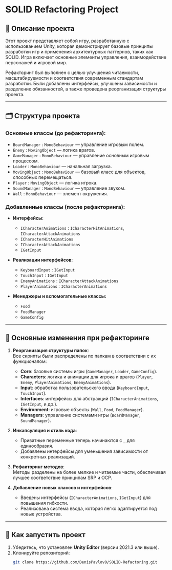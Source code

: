# SOLID Refactoring Project

## 📖 Описание проекта

Этот проект представляет собой игру, разработанную с использованием Unity, которая демонстрирует базовые принципы разработки игр и применения архитектурных паттернов, таких как SOLID. Игра включает основные элементы управления, взаимодействие персонажей и игровой мир.

Рефакторинг был выполнен с целью улучшения читаемости, масштабируемости и соответствия современным стандартам разработки. Были добавлены интерфейсы, улучшены зависимости и разделение обязанностей, а также проведена реорганизация структуры проекта.

---

## 🗂️ Структура проекта

### Основные классы (до рефакторинга):
- `BoardManager` : `MonoBehaviour` — управление игровым полем.
- `Enemy` : `MovingObject` — логика врагов.
- `GameManager` : `MonoBehaviour` — управление основным игровым процессом.
- `Loader` : `MonoBehaviour` — начальная загрузка.
- `MovingObject` : `MonoBehaviour` — базовый класс для объектов, способных перемещаться.
- `Player` : `MovingObject` — логика игрока.
- `SoundManager` : `MonoBehaviour` — управление звуком.
- `Wall` : `MonoBehaviour` — элемент окружения.

### Добавленные классы (после рефакторинга):
- **Интерфейсы:**
  - `ICharacterAnimations` : `ICharacterHitAnimations`, `ICharacterAttackAnimations` 
  - `ICharacterHitAnimations`
  - `ICharacterAttackAnimations` 
  - `IGetInput`

- **Реализации интерфейсов:**
  - `KeyboardInput` : `IGetInput` 
  - `TouchInput` : `IGetInput` 
  - `EnemyAnimations` : `ICharacterAttackAnimations` 
  - `PlayerAnimations` : `ICharacterAnimations` 

- **Менеджеры и вспомогательные классы:**
  - `Food` 
  - `FoodManager` 
  - `GameConfig` 

---

## 🔧 Основные изменения при рефакторинге

1. **Реорганизация структуры папок**:  
   Все скрипты были распределены по папкам в соответствии с их функционалом:  
   - **Core**: базовые системы игры (`GameManager`, `Loader`, `GameConfig`).  
   - **Characters**: логика и анимации для игрока и врагов (`Player`, `Enemy`, `PlayerAnimations`, `EnemyAnimations`).  
   - **Input**: обработка пользовательского ввода (`KeyboardInput`, `TouchInput`).  
   - **Interfaces**: интерфейсы для абстракций (`ICharacterAnimations`, `IGetInput`, и др.).  
   - **Environment**: игровые объекты (`Wall`, `Food`, `FoodManager`).  
   - **Managers**: управление системами игры (`BoardManager`, `SoundManager`).

2. **Инкапсуляция и стиль кода**:  
   - Приватные переменные теперь начинаются с `_` для единообразия.  
   - Добавлены интерфейсы для уменьшения зависимости от конкретных реализаций.  

3. **Рефакторинг методов**:  
   Методы разделены на более мелкие и читаемые части, обеспечивая лучшее соответствие принципам SRP и OCP.

4. **Добавление новых классов и интерфейсов**:  
   - Введены интерфейсы (`ICharacterAnimations`, `IGetInput`) для повышения гибкости.  
   - Реализована система ввода, которая легко адаптируется под новые устройства.

---

## 📌 Как запустить проект

1. Убедитесь, что установлен **Unity Editor** (версии 2021.3 или выше).  
2. Клонируйте репозиторий:  
   ```bash
   git clone https://github.com/DenisPavlov0/SOLID-Refactoring.git
